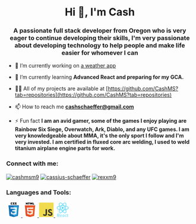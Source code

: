<h1 align="center">Hi 👋, I'm Cash</h1>
<h3 align="center">A passionate full stack developer from Oregon who is very eager to continue developing their skills, I'm very passionate about developing technology to help people and make life easier for whomever I can</h3>

- 🔭 I’m currently working on [a weather app](https://github.com/CashMS/weather-app)

- 🌱 I’m currently learning **Advanced React and preparing for my GCA.**

- 👨‍💻 All of my projects are available at [https://github.com/CashMS?tab=repositories](https://github.com/CashMS?tab=repositories)

- 📫 How to reach me **cashschaeffer@gmail.com**

- ⚡ Fun fact **I am an avid gamer, some of the games I enjoy playing are Rainbow Six Siege, Overwatch, Ark, Diablo, and any UFC games. I am very knowledgeable about MMA, it's the only sport I follow and I'm very invested. I am certified in fluxed core arc welding, I used to weld titanium airplane engine parts for work.**

<h3 align="left">Connect with me:</h3>
<p align="left">
<a href="https://twitter.com/cashmsm9" target="blank"><img align="center" src="https://raw.githubusercontent.com/rahuldkjain/github-profile-readme-generator/master/src/images/icons/Social/twitter.svg" alt="cashmsm9" height="30" width="40" /></a>
<a href="https://linkedin.com/in/cassius-schaeffer" target="blank"><img align="center" src="https://raw.githubusercontent.com/rahuldkjain/github-profile-readme-generator/master/src/images/icons/Social/linked-in-alt.svg" alt="cassius-schaeffer" height="30" width="40" /></a>
<a href="https://www.leetcode.com/rexxm9" target="blank"><img align="center" src="https://raw.githubusercontent.com/rahuldkjain/github-profile-readme-generator/master/src/images/icons/Social/leet-code.svg" alt="rexxm9" height="30" width="40" /></a>
</p>

<h3 align="left">Languages and Tools:</h3>
<p align="left"> <a href="https://www.w3schools.com/css/" target="_blank" rel="noreferrer"> <img src="https://raw.githubusercontent.com/devicons/devicon/master/icons/css3/css3-original-wordmark.svg" alt="css3" width="40" height="40"/> </a> <a href="https://www.w3.org/html/" target="_blank" rel="noreferrer"> <img src="https://raw.githubusercontent.com/devicons/devicon/master/icons/html5/html5-original-wordmark.svg" alt="html5" width="40" height="40"/> </a> <a href="https://developer.mozilla.org/en-US/docs/Web/JavaScript" target="_blank" rel="noreferrer"> <img src="https://raw.githubusercontent.com/devicons/devicon/master/icons/javascript/javascript-original.svg" alt="javascript" width="40" height="40"/> </a> <a href="https://reactjs.org/" target="_blank" rel="noreferrer"> <img src="https://raw.githubusercontent.com/devicons/devicon/master/icons/react/react-original-wordmark.svg" alt="react" width="40" height="40"/> </a> </p>
